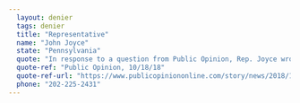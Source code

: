 ```yaml
---
  layout: denier
  tags: denier
  title: "Representative"
  name: "John Joyce"
  state: "Pennsylvania"
  quote: "In response to a question from Public Opinion, Rep. Joyce wrote: \"Like most issues that scientists face, global warming cannot be explained by one cause alone. Variations in solar energy, the cyclical changes in the tilt, the orbit of the earth around the sun, the changing oceanic circulation, as well as human effects, can ALL contribute to this problem. A simple one answer solution is not obvious. Just as all cancers cannot be assumed to be caused by one agent, Global warming is a multi-factorial problem that will require evaluation from many angles to solve.\""
  quote-ref: "Public Opinion, 10/18/18"
  quote-ref-url: "https://www.publicopiniononline.com/story/news/2018/10/18/pennsylvania-midterms-look-inside-13-th-congressional-district-race/1616336002/"
  phone: "202-225-2431"
---
```


